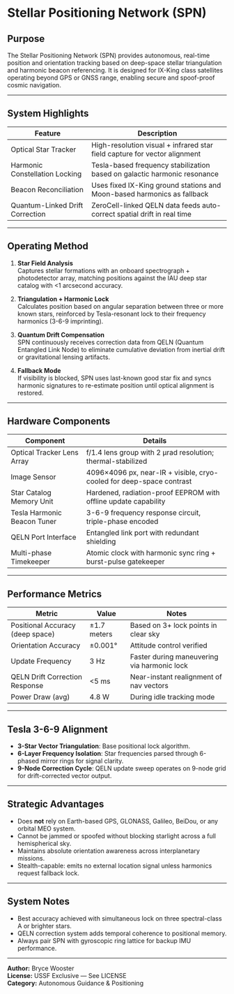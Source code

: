 # Stellar Positioning Network (SPN)

## Purpose

The Stellar Positioning Network (SPN) provides autonomous, real-time position and orientation tracking based on deep-space stellar triangulation and harmonic beacon referencing. It is designed for IX-King class satellites operating beyond GPS or GNSS range, enabling secure and spoof-proof cosmic navigation.

---

## System Highlights

| Feature                          | Description                                                                |
|----------------------------------|----------------------------------------------------------------------------|
| Optical Star Tracker             | High-resolution visual + infrared star field capture for vector alignment |
| Harmonic Constellation Locking   | Tesla-based frequency stabilization based on galactic harmonic resonance  |
| Beacon Reconciliation            | Uses fixed IX-King ground stations and Moon-based harmonics as fallback   |
| Quantum-Linked Drift Correction  | ZeroCell-linked QELN data feeds auto-correct spatial drift in real time   |

---

## Operating Method

1. **Star Field Analysis**  
   Captures stellar formations with an onboard spectrograph + photodetector array, matching positions against the IAU deep star catalog with <1 arcsecond accuracy.

2. **Triangulation + Harmonic Lock**  
   Calculates position based on angular separation between three or more known stars, reinforced by Tesla-resonant lock to their frequency harmonics (3-6-9 imprinting).

3. **Quantum Drift Compensation**  
   SPN continuously receives correction data from QELN (Quantum Entangled Link Node) to eliminate cumulative deviation from inertial drift or gravitational lensing artifacts.

4. **Fallback Mode**  
   If visibility is blocked, SPN uses last-known good star fix and syncs harmonic signatures to re-estimate position until optical alignment is restored.

---

## Hardware Components

| Component                          | Details                                                                 |
|------------------------------------|-------------------------------------------------------------------------|
| Optical Tracker Lens Array         | f/1.4 lens group with 2 μrad resolution; thermal-stabilized             |
| Image Sensor                       | 4096×4096 px, near-IR + visible, cryo-cooled for deep-space contrast   |
| Star Catalog Memory Unit           | Hardened, radiation-proof EEPROM with offline update capability         |
| Tesla Harmonic Beacon Tuner       | 3-6-9 frequency response circuit, triple-phase encoded                  |
| QELN Port Interface                | Entangled link port with redundant shielding                           |
| Multi-phase Timekeeper             | Atomic clock with harmonic sync ring + burst-pulse gatekeeper          |

---

## Performance Metrics

| Metric                             | Value                           | Notes                                      |
|------------------------------------|----------------------------------|--------------------------------------------|
| Positional Accuracy (deep space)   | ±1.7 meters                      | Based on 3+ lock points in clear sky        |
| Orientation Accuracy               | ±0.001°                          | Attitude control verified                   |
| Update Frequency                   | 3 Hz                             | Faster during maneuvering via harmonic lock |
| QELN Drift Correction Response     | <5 ms                            | Near-instant realignment of nav vectors     |
| Power Draw (avg)                   | 4.8 W                            | During idle tracking mode                   |

---

## Tesla 3-6-9 Alignment

- **3-Star Vector Triangulation**: Base positional lock algorithm.  
- **6-Layer Frequency Isolation**: Star frequencies parsed through 6-phased mirror rings for signal clarity.  
- **9-Node Correction Cycle**: QELN update sweep operates on 9-node grid for drift-corrected vector output.

---

## Strategic Advantages

- Does **not** rely on Earth-based GPS, GLONASS, Galileo, BeiDou, or any orbital MEO system.  
- Cannot be jammed or spoofed without blocking starlight across a full hemispherical sky.  
- Maintains absolute orientation awareness across interplanetary missions.  
- Stealth-capable: emits no external location signal unless harmonics request fallback lock.

---

## System Notes

- Best accuracy achieved with simultaneous lock on three spectral-class A or brighter stars.  
- QELN correction system adds temporal coherence to positional memory.  
- Always pair SPN with gyroscopic ring lattice for backup IMU performance.

---

**Author:** Bryce Wooster  
**License:** USSF Exclusive — See LICENSE  
**Category:** Autonomous Guidance & Positioning
